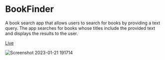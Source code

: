 # BookFinder

A book search app that allows users to search for books by providing a text query. The app searches for books whose titles include the provided text and displays the results to the user.

[Live](https://book-search-nnhglum07-maxdobisz.vercel.app/)

![Screenshot 2023-01-21 191714](https://user-images.githubusercontent.com/94841011/213883675-69b26480-6f8f-48ce-9f2e-fdf78720de6e.png)
